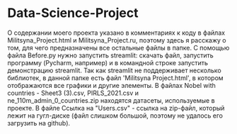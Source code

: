 # Data-Science-Project
О содержании моего проекта указано в комментариях к коду в файлах Militsyna_Project.html и Militsyna_Project.ru, поэтому здесь я расскажу о том, для чего предназначены все остальные файлы в папке.
С помощью файла Before.py нужно запустить streamlit: скачать файл, запустить программу (Pycharm, например) и в командной строке запустить демонстрацию streamlit.
Так как streamlit не поддерживает несколько библиотек, в данной папке есть файл 'Militsyna Project.html', в котором отображаются все графики и другие элементы.
В файлах Nobel with countries - Sheet3 (3).csv, PIRLS_2021.csv и ne_110m_admin_0_countries.zip находятся датасеты, используемые в проекте.
В файле Ссылка на "Users.csv" - ссылка на zip-файл, который лежит на гугл-диске (файл слишком большой, поэтому не удалось его загрузить на github). 
